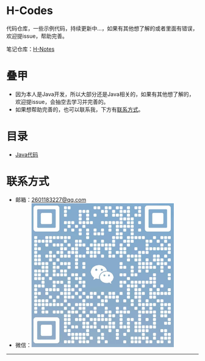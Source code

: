 # H-Codes

代码仓库，一些示例代码，持续更新中...，如果有其他想了解的或者里面有错误，欢迎提issue，帮助完善。

笔记仓库：[H-Notes](https://github.com/HaoHaoDaYouXi/H-Notes)

# 叠甲

- 因为本人是Java开发，所以大部分还是Java相关的，如果有其他想了解的，欢迎提issue，会抽空去学习并完善的。
- 如果想帮助完善的，也可以联系我，下方有[联系方式](#联系方式)。

# 目录

- [Java代码](java/README.md)

# 联系方式

- 邮箱：2601183227@qq.com
- 微信：![wx.png](wx.png)

----
